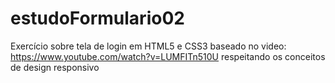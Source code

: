 # estudoFormulario02

Exercício sobre tela de login em HTML5 e CSS3 baseado no video: https://www.youtube.com/watch?v=LUMFITn510U respeitando os conceitos de design responsivo
